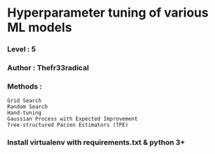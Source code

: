 # Hyperparameter tuning of various ML models 
### Level : 5
### Author : Thefr33radical
### Methods :

    Grid Search
    Random Search
    Hand-tuning
    Gaussian Process with Expected Improvement
    Tree-structured Parzen Estimators (TPE)
    
### Install virtualenv with requirements.txt & python 3+


